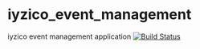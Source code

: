 # iyzico_event_management
iyzico event management application
[![Build Status](https://travis-ci.com/mahmutbas/iyzico_event_management.svg?token=VXZ9MrukiieZYzEaaFq4&branch=master)](https://travis-ci.com/mahmutbas/iyzico_event_management)
